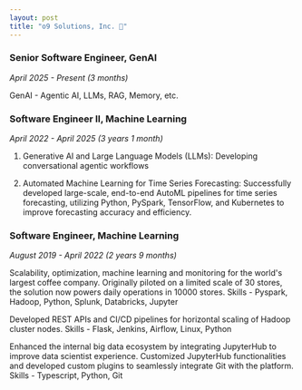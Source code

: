 ```yaml
---
layout: post
title: "o9 Solutions, Inc. 💼"
---
```


### Senior Software Engineer, GenAI
*April 2025 - Present (3 months)*

GenAI - Agentic AI, LLMs, RAG, Memory, etc.

### Software Engineer II, Machine Learning
*April 2022 - April 2025 (3 years 1 month)*

1. Generative AI and Large Language Models (LLMs): Developing conversational agentic workflows

2. Automated Machine Learning for Time Series Forecasting: Successfully developed large-scale, end-to-end AutoML pipelines for time series forecasting, utilizing Python, PySpark, TensorFlow, and Kubernetes to improve forecasting accuracy and efficiency.

### Software Engineer, Machine Learning
*August 2019 - April 2022 (2 years 9 months)*

Scalability, optimization, machine learning and monitoring for the world's largest coffee company. Originally piloted on a limited scale of 30 stores, the solution now powers daily operations in 10000 stores. Skills - Pyspark, Hadoop, Python, Splunk, Databricks, Jupyter

Developed REST APIs and CI/CD pipelines for horizontal scaling of Hadoop cluster nodes.
Skills - Flask, Jenkins, Airflow, Linux, Python

Enhanced the internal big data ecosystem by integrating JupyterHub to improve data scientist experience. Customized JupyterHub functionalities and developed custom plugins to seamlessly integrate Git with the platform.
Skills - Typescript, Python, Git
